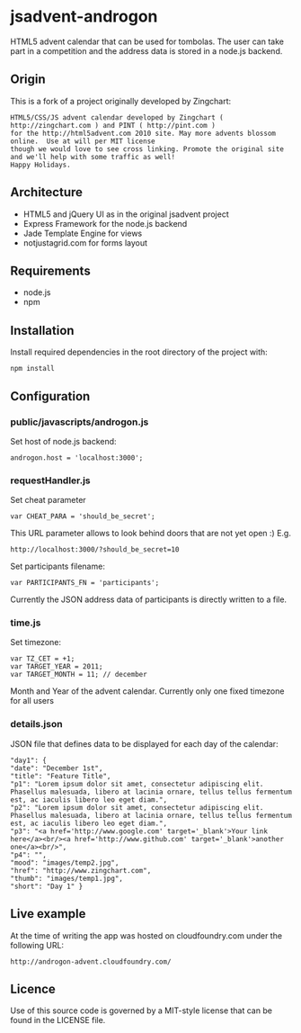 # jsadvent-androgon

HTML5 advent calendar that can be used for tombolas.
The user can take part in a competition and the address data is stored in a node.js backend.

## Origin

This is a fork of a project originally developed by Zingchart:

    HTML5/CSS/JS advent calendar developed by Zingchart ( http://zingchart.com ) and PINT ( http://pint.com )
    for the http://html5advent.com 2010 site. May more advents blossom online.  Use at will per MIT license 
    though we would love to see cross linking. Promote the original site and we'll help with some traffic as well!
    Happy Holidays.
    
## Architecture

  - HTML5 and jQuery UI as in the original jsadvent project
  - Express Framework for the node.js backend
  - Jade Template Engine for views
  - notjustagrid.com for forms layout
  
## Requirements

  - node.js
  - npm

## Installation

Install required dependencies in the root directory of the project with:

    npm install
    
## Configuration

### public/javascripts/androgon.js

Set host of node.js backend:

    androgon.host = 'localhost:3000';
    
### requestHandler.js

Set cheat parameter

    var CHEAT_PARA = 'should_be_secret';
    
This URL parameter allows to look behind doors that are not yet open :)
E.g.

    http://localhost:3000/?should_be_secret=10
    
Set participants filename:

    var PARTICIPANTS_FN = 'participants';
    
Currently the JSON address data of participants is directly written to a file.

### time.js

Set timezone:

    var TZ_CET = +1;
    var TARGET_YEAR = 2011;
    var TARGET_MONTH = 11; // december
    
Month and Year of the advent calendar. Currently only one fixed timezone for all users

### details.json

JSON file that defines data to be displayed for each day of the calendar:

    "day1": {
    "date": "December 1st",
    "title": "Feature Title",
    "p1": "Lorem ipsum dolor sit amet, consectetur adipiscing elit. Phasellus malesuada, libero at lacinia ornare, tellus tellus fermentum est, ac iaculis libero leo eget diam.",
    "p2": "Lorem ipsum dolor sit amet, consectetur adipiscing elit. Phasellus malesuada, libero at lacinia ornare, tellus tellus fermentum est, ac iaculis libero leo eget diam.",
    "p3": "<a href='http://www.google.com' target='_blank'>Your link here</a><br/><a href='http://www.github.com' target='_blank'>another one</a><br/>",
    "p4": "",
    "mood": "images/temp2.jpg",
    "href": "http://www.zingchart.com",
    "thumb": "images/temp1.jpg",
    "short": "Day 1" }

## Live example

At the time of writing the app was hosted on cloudfoundry.com under the following URL:

    http://androgon-advent.cloudfoundry.com/
    
## Licence

Use of this source code is governed by a MIT-style license that can be found in the LICENSE file.




    
    
    
    